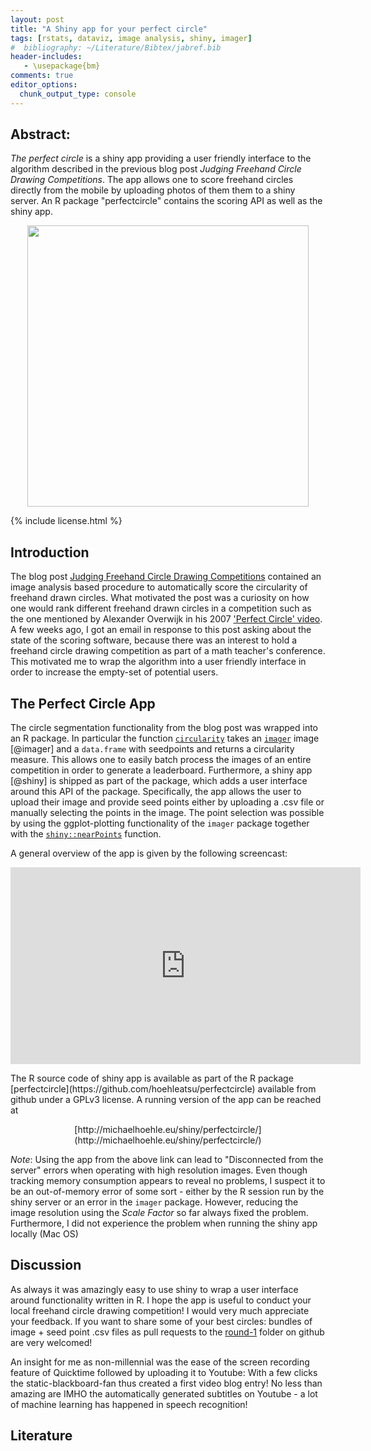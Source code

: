 ```yaml
---
layout: post
title: "A Shiny app for your perfect circle"
tags: [rstats, dataviz, image analysis, shiny, imager]
#  bibliography: ~/Literature/Bibtex/jabref.bib
header-includes:
   - \usepackage{bm}
comments: true
editor_options:
  chunk_output_type: console
---
```




## Abstract:

*The perfect circle* is a shiny app providing a user friendly
interface to the algorithm described in the previous blog post
*Judging Freehand Circle Drawing Competitions*. The app allows one to
score freehand circles directly from the mobile by uploading photos of
them them to a shiny server. An R package "perfectcircle" contains the
scoring API as well as the shiny app.

<center>
<img src="{{ site.baseurl }}/figure/source/2019-02-15-shinycircle/screenshot2.png" width="450">
</center>


{% include license.html %}


## Introduction

The blog post
[Judging Freehand Circle Drawing Competitions](http://staff.math.su.se/hoehle/blog/2018/07/31/circle.html)
contained an image analysis based procedure to automatically score the
circularity of freehand drawn circles. What motivated the post was a
curiosity on how one would rank different freehand drawn circles in a
competition such as the one mentioned by Alexander Overwijk in his
2007
['Perfect Circle' video](https://www.youtube.com/embed/eAhfZUZiwSE). A
few weeks ago, I got an email in response to this post asking about the
state of the scoring software, because there was an interest to hold a
freehand circle drawing competition as part of a math teacher's
conference. This motivated me to wrap the algorithm into a user
friendly interface in order to increase the empty-set of potential
users.

## The Perfect Circle App

The circle segmentation functionality from the blog post was wrapped
into an R package. In particular the function
[`circularity`](https://github.com/hoehleatsu/perfectcircle/blob/fb92ef694b38eb8f409b018c80c827dfb23d0c09/R/perfectcircle.R#L129)
takes an
[`imager`](https://cran.r-project.org/web/packages/imager/index.html)
image [@imager] and a `data.frame` with seedpoints and returns a
circularity measure. This allows one to easily batch process the
images of an entire competition in order to generate a
leaderboard. Furthermore, a shiny app [@shiny] is shipped as part of
the package, which adds a user interface around this API of the
package. Specifically, the app allows the user to upload their image
and provide seed points either by uploading a .csv file or manually
selecting the points in the image. The point selection was possible by
using the ggplot-plotting functionality of the `imager` package
together with the
[`shiny::nearPoints`](https://shiny.rstudio.com/reference/shiny/1.2.0/nearPoints.html)
function.

A general overview of the app is given by the following screencast:

<center>
<iframe width="560" height="315" src="https://www.youtube.com/embed/g8zV5jfvvlo" frameborder="0" allow="accelerometer; autoplay; encrypted-media; gyroscope; picture-in-picture" allowfullscreen></iframe>
</center>
<p>
The R source code of shiny app is available as part of the R package
[perfectcircle](https://github.com/hoehleatsu/perfectcircle) available
from github under a GPLv3 license. A running version of the app can be reached at

<center>
[http://michaelhoehle.eu/shiny/perfectcircle/](http://michaelhoehle.eu/shiny/perfectcircle/)
</center>
<p>

*Note*: Using the app from the above link can lead to "Disconnected
from the server" errors when operating with high resolution
images. Even though tracking memory consumption appears to reveal no
problems, I suspect it to be an out-of-memory error of some sort -
either by the R session run by the shiny server or an error in the
`imager` package. However, reducing the image resolution using the
*Scale Factor* so far always fixed the problem. Furthermore, I did not
experience the problem when running the shiny app locally (Mac OS)

## Discussion

As always it was amazingly easy to use shiny to wrap a user interface
around functionality written in R. I hope the app is useful to
conduct your local freehand circle drawing competition! I would very
much appreciate your feedback. If you want to share
some of your best circles:  bundles of image + seed point .csv files
as pull requests to the
[round-1](https://github.com/hoehleatsu/worldfreehandcirclechampionship/tree/master/round-1) folder
on github are very welcomed!

An insight for me as non-millennial was the ease of the screen
recording feature of Quicktime followed by uploading it to Youtube:
With a few clicks the static-blackboard-fan thus created a first video
blog entry! No less than amazing are IMHO the automatically generated
subtitles on Youtube - a lot of machine learning has happened in
speech recognition!


## Literature
